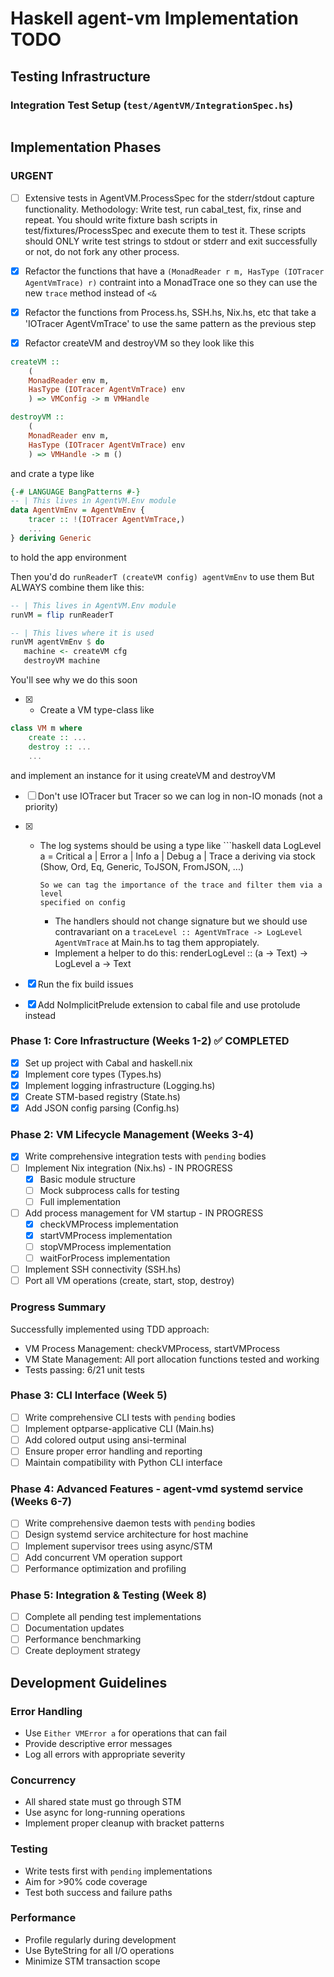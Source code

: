 # Haskell agent-vm Implementation TODO


## Testing Infrastructure

### Integration Test Setup (`test/AgentVM/IntegrationSpec.hs`)
```haskell
```

## Implementation Phases

### URGENT

- [ ] Extensive tests in AgentVM.ProcessSpec for the stderr/stdout capture
  functionality.
  Methodology: Write test, run cabal_test, fix, rinse and repeat.
  You should write fixture bash scripts in test/fixtures/ProcessSpec and execute
  them to test it. These scripts should ONLY write test strings to stdout or
  stderr and exit successfully or not, do not fork any other process.

- [x] Refactor the functions that have a `(MonadReader r m, HasType (IOTracer AgentVmTrace) r)`
  contraint into a MonadTrace one so they can use the new `trace` method instead of `<&`

- [x] Refactor the functions from Process.hs, SSH.hs, Nix.hs, etc
  that take a 'IOTracer AgentVmTrace' to use the same pattern
  as the previous step


- [x] Refactor createVM and destroyVM so they look like this

```haskell
createVM ::
    (
    MonadReader env m,
    HasType (IOTracer AgentVmTrace) env
    ) => VMConfig -> m VMHandle

destroyVM ::
    (
    MonadReader env m,
    HasType (IOTracer AgentVmTrace) env
    ) => VMHandle -> m ()
```

and crate a type like

```haskell
{-# LANGUAGE BangPatterns #-}
-- | This lives in AgentVM.Env module
data AgentVmEnv = AgentVmEnv {
    tracer :: !(IOTracer AgentVmTrace,)
    ...
} deriving Generic
```

to hold the app environment

Then you'd do `runReaderT (createVM config) agentVmEnv` to use them
But ALWAYS combine them like this:

```haskell
-- | This lives in AgentVM.Env module
runVM = flip runReaderT

-- | This lives where it is used
runVM agentVmEnv $ do
   machine <- createVM cfg
   destroyVM machine
```

You'll see why we do this soon

- [x] - Create a VM type-class like
```haskell
class VM m where
    create :: ...
    destroy :: ...
    ...
```

and implement an instance for it using createVM and destroyVM

- [ ] Don't use IOTracer but Tracer so we can log in non-IO monads (not a
  priority)

- [x] - The log systems should be using a type like
        ```haskell
        data LogLevel a = Critical a | Error a | Info a | Debug a | Trace a
           deriving via stock (Show, Ord, Eq, Generic, ToJSON, FromJSON, ...)

        So we can tag the importance of the trace and filter them via a level
        specified on config
      - The handlers should not change signature but we should use contravariant
      on a `traceLevel :: AgentVmTrace -> LogLevel AgentVmTrace` at Main.hs to tag them
      appropiately.
      - Implement a helper to do this: renderLogLevel :: (a -> Text) -> LogLevel a -> Text

- [x] Run the fix build issues
- [x] Add NoImplicitPrelude extension to cabal file
      and use protolude instead

### Phase 1: Core Infrastructure (Weeks 1-2) ✅ COMPLETED
- [x] Set up project with Cabal and haskell.nix
- [x] Implement core types (Types.hs)
- [x] Implement logging infrastructure (Logging.hs)
- [x] Create STM-based registry (State.hs)
- [x] Add JSON config parsing (Config.hs)

### Phase 2: VM Lifecycle Management (Weeks 3-4)
- [x] Write comprehensive integration tests with `pending` bodies
- [ ] Implement Nix integration (Nix.hs) - IN PROGRESS
  - [x] Basic module structure
  - [ ] Mock subprocess calls for testing
  - [ ] Full implementation
- [ ] Add process management for VM startup - IN PROGRESS
  - [x] checkVMProcess implementation
  - [x] startVMProcess implementation
  - [ ] stopVMProcess implementation
  - [ ] waitForProcess implementation
- [ ] Implement SSH connectivity (SSH.hs)
- [ ] Port all VM operations (create, start, stop, destroy)

### Progress Summary
Successfully implemented using TDD approach:
- VM Process Management: checkVMProcess, startVMProcess
- VM State Management: All port allocation functions tested and working
- Tests passing: 6/21 unit tests

### Phase 3: CLI Interface (Week 5)
- [ ] Write comprehensive CLI tests with `pending` bodies
- [ ] Implement optparse-applicative CLI (Main.hs)
- [ ] Add colored output using ansi-terminal
- [ ] Ensure proper error handling and reporting
- [ ] Maintain compatibility with Python CLI interface

### Phase 4: Advanced Features - agent-vmd systemd service (Weeks 6-7)
- [ ] Write comprehensive daemon tests with `pending` bodies
- [ ] Design systemd service architecture for host machine
- [ ] Implement supervisor trees using async/STM
- [ ] Add concurrent VM operation support
- [ ] Performance optimization and profiling

### Phase 5: Integration & Testing (Week 8)
- [ ] Complete all pending test implementations
- [ ] Documentation updates
- [ ] Performance benchmarking
- [ ] Create deployment strategy

## Development Guidelines

### Error Handling
- Use `Either VMError a` for operations that can fail
- Provide descriptive error messages
- Log all errors with appropriate severity

### Concurrency
- All shared state must go through STM
- Use async for long-running operations
- Implement proper cleanup with bracket patterns

### Testing
- Write tests first with `pending` implementations
- Aim for >90% code coverage
- Test both success and failure paths

### Performance
- Profile regularly during development
- Use ByteString for all I/O operations
- Minimize STM transaction scope
